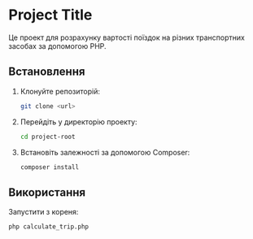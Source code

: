# Project Title

Це проект для розрахунку вартості поїздок на різних транспортних засобах за допомогою PHP.

## Встановлення

1. Клонуйте репозиторій:
    ```bash
    git clone <url>
    ```
2. Перейдіть у директорію проекту:
    ```bash
    cd project-root
    ```
3. Встановіть залежності за допомогою Composer:
    ```bash
    composer install
    ```

## Використання

Запустити з кореня: 
```bash
php calculate_trip.php
